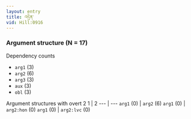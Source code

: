```yaml
---
layout: entry
title: འདྲེན་
vid: Hill:0916
---
```

### Argument structure (N = 17)
Dependency counts
* `arg1` (3)
* `arg2` (6)
* `arg3` (3)
* `aux` (3)
* `obl` (3)


Argument structures with overt 2
1 | 2
--- | ---
`arg1` (0) | `arg2` (6)
`arg1` (0) | `arg2:hon` (0)
`arg1` (0) | `arg2:lvc` (0)
